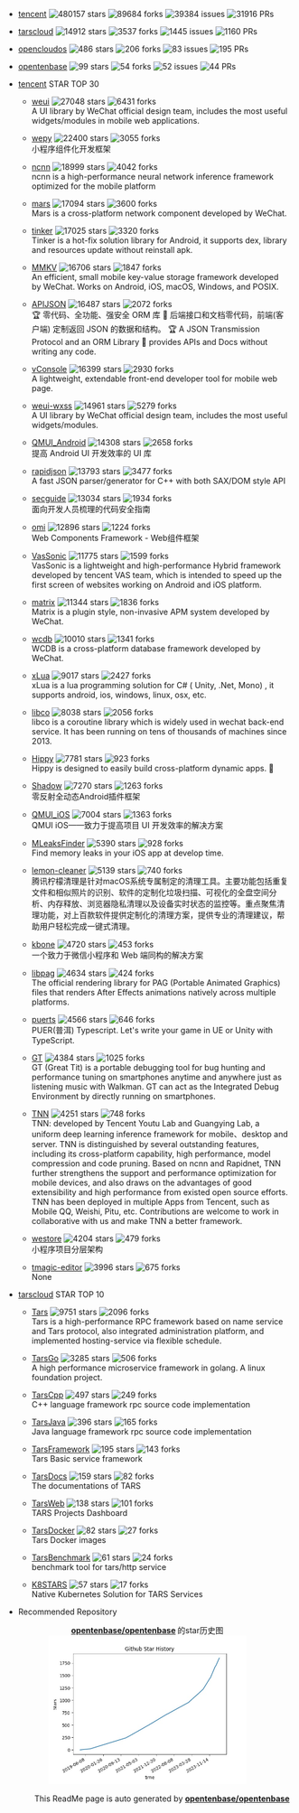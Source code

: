 
+ [tencent](https://github.com/tencent)
![480157 stars](https://img.shields.io/badge/Stars-480157-green)
![89684 forks](https://img.shields.io/badge/Forks-89684-green)
![39384 issues](https://img.shields.io/badge/Issues-39384-green)
![31916 PRs](https://img.shields.io/badge/PRs-31916-green)

+ [tarscloud](https://github.com/tarscloud)
![14912 stars](https://img.shields.io/badge/Stars-14912-green)
![3537 forks](https://img.shields.io/badge/Forks-3537-green)
![1445 issues](https://img.shields.io/badge/Issues-1445-green)
![1160 PRs](https://img.shields.io/badge/PRs-1160-green)

+ [opencloudos](https://github.com/opencloudos)
![486 stars](https://img.shields.io/badge/Stars-486-green)
![206 forks](https://img.shields.io/badge/Forks-206-green)
![83 issues](https://img.shields.io/badge/Issues-83-green)
![195 PRs](https://img.shields.io/badge/PRs-195-green)

+ [opentenbase](https://github.com/opentenbase)
![99 stars](https://img.shields.io/badge/Stars-99-green)
![54 forks](https://img.shields.io/badge/Forks-54-green)
![52 issues](https://img.shields.io/badge/Issues-52-green)
![44 PRs](https://img.shields.io/badge/PRs-44-green)



+ [tencent](https://github.com/tencent) STAR TOP 30
    
    + [weui](https://github.com/tencent/weui) 
    ![27048 stars](https://img.shields.io/badge/Stars-27048-green)
    ![6431 forks](https://img.shields.io/badge/Forks-6431-green)  
    A UI library by WeChat official design team, includes the most useful widgets/modules in mobile web applications.
    
    + [wepy](https://github.com/tencent/wepy) 
    ![22400 stars](https://img.shields.io/badge/Stars-22400-green)
    ![3055 forks](https://img.shields.io/badge/Forks-3055-green)  
    小程序组件化开发框架
    
    + [ncnn](https://github.com/tencent/ncnn) 
    ![18999 stars](https://img.shields.io/badge/Stars-18999-green)
    ![4042 forks](https://img.shields.io/badge/Forks-4042-green)  
    ncnn is a high-performance neural network inference framework optimized for the mobile platform
    
    + [mars](https://github.com/tencent/mars) 
    ![17094 stars](https://img.shields.io/badge/Stars-17094-green)
    ![3600 forks](https://img.shields.io/badge/Forks-3600-green)  
    Mars is a cross-platform network component  developed by WeChat.
    
    + [tinker](https://github.com/tencent/tinker) 
    ![17025 stars](https://img.shields.io/badge/Stars-17025-green)
    ![3320 forks](https://img.shields.io/badge/Forks-3320-green)  
    Tinker is a hot-fix solution library for Android, it supports dex, library and resources update without reinstall apk.
    
    + [MMKV](https://github.com/tencent/MMKV) 
    ![16706 stars](https://img.shields.io/badge/Stars-16706-green)
    ![1847 forks](https://img.shields.io/badge/Forks-1847-green)  
    An efficient, small mobile key-value storage framework developed by WeChat. Works on Android, iOS, macOS, Windows, and POSIX.
    
    + [APIJSON](https://github.com/tencent/APIJSON) 
    ![16487 stars](https://img.shields.io/badge/Stars-16487-green)
    ![2072 forks](https://img.shields.io/badge/Forks-2072-green)  
    🏆 零代码、全功能、强安全 ORM 库 🚀 后端接口和文档零代码，前端(客户端) 定制返回 JSON 的数据和结构。 🏆 A JSON Transmission Protocol and an ORM Library 🚀  provides APIs and Docs without writing any code.
    
    + [vConsole](https://github.com/tencent/vConsole) 
    ![16399 stars](https://img.shields.io/badge/Stars-16399-green)
    ![2930 forks](https://img.shields.io/badge/Forks-2930-green)  
    A lightweight, extendable front-end developer tool for mobile web page.
    
    + [weui-wxss](https://github.com/tencent/weui-wxss) 
    ![14961 stars](https://img.shields.io/badge/Stars-14961-green)
    ![5279 forks](https://img.shields.io/badge/Forks-5279-green)  
    A UI library by WeChat official design team, includes the most useful widgets/modules.
    
    + [QMUI_Android](https://github.com/tencent/QMUI_Android) 
    ![14308 stars](https://img.shields.io/badge/Stars-14308-green)
    ![2658 forks](https://img.shields.io/badge/Forks-2658-green)  
    提高 Android UI 开发效率的 UI 库
    
    + [rapidjson](https://github.com/tencent/rapidjson) 
    ![13793 stars](https://img.shields.io/badge/Stars-13793-green)
    ![3477 forks](https://img.shields.io/badge/Forks-3477-green)  
    A fast JSON parser/generator for C++ with both SAX/DOM style API
    
    + [secguide](https://github.com/tencent/secguide) 
    ![13034 stars](https://img.shields.io/badge/Stars-13034-green)
    ![1934 forks](https://img.shields.io/badge/Forks-1934-green)  
    面向开发人员梳理的代码安全指南
    
    + [omi](https://github.com/tencent/omi) 
    ![12896 stars](https://img.shields.io/badge/Stars-12896-green)
    ![1224 forks](https://img.shields.io/badge/Forks-1224-green)  
    Web Components Framework - Web组件框架
    
    + [VasSonic](https://github.com/tencent/VasSonic) 
    ![11775 stars](https://img.shields.io/badge/Stars-11775-green)
    ![1599 forks](https://img.shields.io/badge/Forks-1599-green)  
    VasSonic is a lightweight and high-performance Hybrid framework developed by tencent VAS team, which is intended to speed up the first screen of websites working on Android and iOS platform. 
    
    + [matrix](https://github.com/tencent/matrix) 
    ![11344 stars](https://img.shields.io/badge/Stars-11344-green)
    ![1836 forks](https://img.shields.io/badge/Forks-1836-green)  
    Matrix is a plugin style, non-invasive APM system developed by WeChat.
    
    + [wcdb](https://github.com/tencent/wcdb) 
    ![10010 stars](https://img.shields.io/badge/Stars-10010-green)
    ![1341 forks](https://img.shields.io/badge/Forks-1341-green)  
    WCDB is a cross-platform database framework developed by WeChat.
    
    + [xLua](https://github.com/tencent/xLua) 
    ![9017 stars](https://img.shields.io/badge/Stars-9017-green)
    ![2427 forks](https://img.shields.io/badge/Forks-2427-green)  
    xLua is a lua programming solution for  C# ( Unity, .Net, Mono) , it supports android, ios, windows, linux, osx, etc.
    
    + [libco](https://github.com/tencent/libco) 
    ![8038 stars](https://img.shields.io/badge/Stars-8038-green)
    ![2056 forks](https://img.shields.io/badge/Forks-2056-green)  
    libco is a coroutine library which is widely used in wechat  back-end service. It has been running on tens of thousands of machines since 2013.
    
    + [Hippy](https://github.com/tencent/Hippy) 
    ![7781 stars](https://img.shields.io/badge/Stars-7781-green)
    ![923 forks](https://img.shields.io/badge/Forks-923-green)  
    Hippy is designed to easily build cross-platform dynamic apps. 👏
    
    + [Shadow](https://github.com/tencent/Shadow) 
    ![7270 stars](https://img.shields.io/badge/Stars-7270-green)
    ![1263 forks](https://img.shields.io/badge/Forks-1263-green)  
    零反射全动态Android插件框架
    
    + [QMUI_iOS](https://github.com/tencent/QMUI_iOS) 
    ![7004 stars](https://img.shields.io/badge/Stars-7004-green)
    ![1363 forks](https://img.shields.io/badge/Forks-1363-green)  
    QMUI iOS——致力于提高项目 UI 开发效率的解决方案
    
    + [MLeaksFinder](https://github.com/tencent/MLeaksFinder) 
    ![5390 stars](https://img.shields.io/badge/Stars-5390-green)
    ![928 forks](https://img.shields.io/badge/Forks-928-green)  
    Find memory leaks in your iOS app at develop time.
    
    + [lemon-cleaner](https://github.com/tencent/lemon-cleaner) 
    ![5139 stars](https://img.shields.io/badge/Stars-5139-green)
    ![740 forks](https://img.shields.io/badge/Forks-740-green)  
    腾讯柠檬清理是针对macOS系统专属制定的清理工具。主要功能包括重复文件和相似照片的识别、软件的定制化垃圾扫描、可视化的全盘空间分析、内存释放、浏览器隐私清理以及设备实时状态的监控等。重点聚焦清理功能，对上百款软件提供定制化的清理方案，提供专业的清理建议，帮助用户轻松完成一键式清理。
    
    + [kbone](https://github.com/tencent/kbone) 
    ![4720 stars](https://img.shields.io/badge/Stars-4720-green)
    ![453 forks](https://img.shields.io/badge/Forks-453-green)  
    一个致力于微信小程序和 Web 端同构的解决方案
    
    + [libpag](https://github.com/tencent/libpag) 
    ![4634 stars](https://img.shields.io/badge/Stars-4634-green)
    ![424 forks](https://img.shields.io/badge/Forks-424-green)  
    The official rendering library for PAG (Portable Animated Graphics) files that renders After Effects animations natively across multiple platforms.
    
    + [puerts](https://github.com/tencent/puerts) 
    ![4566 stars](https://img.shields.io/badge/Stars-4566-green)
    ![646 forks](https://img.shields.io/badge/Forks-646-green)  
    PUER(普洱) Typescript. Let's write your game in UE or Unity with TypeScript.
    
    + [GT](https://github.com/tencent/GT) 
    ![4384 stars](https://img.shields.io/badge/Stars-4384-green)
    ![1025 forks](https://img.shields.io/badge/Forks-1025-green)  
    GT (Great Tit) is a portable debugging tool for bug hunting and performance tuning on smartphones anytime and anywhere just as listening music with Walkman. GT can act as the Integrated Debug Environment by directly running on smartphones.
    
    + [TNN](https://github.com/tencent/TNN) 
    ![4251 stars](https://img.shields.io/badge/Stars-4251-green)
    ![748 forks](https://img.shields.io/badge/Forks-748-green)  
    TNN: developed by Tencent Youtu Lab and Guangying Lab, a uniform deep learning inference framework for mobile、desktop and server. TNN is distinguished by several outstanding features, including its cross-platform capability, high performance, model compression and code pruning. Based on ncnn and Rapidnet, TNN further strengthens the support and performance optimization for mobile devices, and also draws on the advantages of good extensibility and high performance from existed open source efforts. TNN has been deployed in multiple Apps from Tencent, such as Mobile QQ, Weishi, Pitu, etc. Contributions are welcome to work in collaborative with us and make TNN a better framework. 
    
    + [westore](https://github.com/tencent/westore) 
    ![4204 stars](https://img.shields.io/badge/Stars-4204-green)
    ![479 forks](https://img.shields.io/badge/Forks-479-green)  
    小程序项目分层架构
    
    + [tmagic-editor](https://github.com/tencent/tmagic-editor) 
    ![3996 stars](https://img.shields.io/badge/Stars-3996-green)
    ![675 forks](https://img.shields.io/badge/Forks-675-green)  
    None
    

+ [tarscloud](https://github.com/tarscloud) STAR TOP 10
    
    + [Tars](https://github.com/tarscloud/Tars) 
    ![9751 stars](https://img.shields.io/badge/Stars-9751-green)
    ![2096 forks](https://img.shields.io/badge/Forks-2096-green)  
    Tars is a high-performance RPC framework based on name service and Tars protocol, also integrated administration platform, and implemented hosting-service via flexible schedule.
    
    + [TarsGo](https://github.com/tarscloud/TarsGo) 
    ![3285 stars](https://img.shields.io/badge/Stars-3285-green)
    ![506 forks](https://img.shields.io/badge/Forks-506-green)  
    A  high performance microservice  framework  in golang. A linux foundation project.
    
    + [TarsCpp](https://github.com/tarscloud/TarsCpp) 
    ![497 stars](https://img.shields.io/badge/Stars-497-green)
    ![249 forks](https://img.shields.io/badge/Forks-249-green)  
    C++ language framework rpc source code implementation
    
    + [TarsJava](https://github.com/tarscloud/TarsJava) 
    ![396 stars](https://img.shields.io/badge/Stars-396-green)
    ![165 forks](https://img.shields.io/badge/Forks-165-green)  
    Java language framework rpc source code implementation
    
    + [TarsFramework](https://github.com/tarscloud/TarsFramework) 
    ![195 stars](https://img.shields.io/badge/Stars-195-green)
    ![143 forks](https://img.shields.io/badge/Forks-143-green)  
    Tars Basic service framework
    
    + [TarsDocs](https://github.com/tarscloud/TarsDocs) 
    ![159 stars](https://img.shields.io/badge/Stars-159-green)
    ![82 forks](https://img.shields.io/badge/Forks-82-green)  
    The documentations of TARS
    
    + [TarsWeb](https://github.com/tarscloud/TarsWeb) 
    ![138 stars](https://img.shields.io/badge/Stars-138-green)
    ![101 forks](https://img.shields.io/badge/Forks-101-green)  
    TARS Projects Dashboard
    
    + [TarsDocker](https://github.com/tarscloud/TarsDocker) 
    ![82 stars](https://img.shields.io/badge/Stars-82-green)
    ![27 forks](https://img.shields.io/badge/Forks-27-green)  
    Tars Docker  images
    
    + [TarsBenchmark](https://github.com/tarscloud/TarsBenchmark) 
    ![61 stars](https://img.shields.io/badge/Stars-61-green)
    ![24 forks](https://img.shields.io/badge/Forks-24-green)  
    benchmark tool for tars/http service
    
    + [K8STARS](https://github.com/tarscloud/K8STARS) 
    ![57 stars](https://img.shields.io/badge/Stars-57-green)
    ![17 forks](https://img.shields.io/badge/Forks-17-green)  
    Native Kubernetes  Solution for TARS Services
    


+ Recommended Repository  
<p align="center">
      <strong>
        <a href="https://github.com/opentenbase/opentenbase" target="_blank">opentenbase/opentenbase</a>
      </strong>  的star历史图
  <br>
  <img src="https://raw.githubusercontent.com/ButterAndButterfly/GithubTools/master/data/stars_history.jpg" width="350px"></img>    
</p>

<p align="right">
      This ReadMe page is auto generated by 
      <strong>
        <a href="https://github.com/opentenbase/opentenbase" target="_blank">opentenbase/opentenbase</a><br>
      </strong>   
</p>